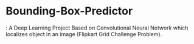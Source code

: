 # Bounding-Box-Predictor
: A Deep Learning Project Based on Convolutional Neural Network which localizes object in an image (Flipkart Grid Challenge Problem).
